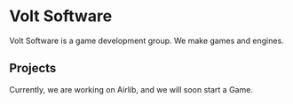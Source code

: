 # Volt Software

Volt Software is a game development group.
We make games and engines.

## Projects

Currently, we are working on Airlib, and we will soon start a Game.

